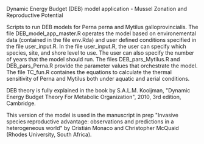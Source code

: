Dynamic Energy Budget (DEB) model application - Mussel Zonation and Reproductive Potential

Scripts to run DEB models for Perna perna and Mytilus galloprovincialis.
The file DEB_model_app_master.R operates the model based on environemental data (contained in the file env.Rda) and user defined conditions specified in the file user_input.R.
In the file user_input.R, the user can specify which species, site, and shore level to use. The user can also specify the number of years that the model should run.
The files DEB_pars_Mytilus.R and DEB_pars_Perna.R provide the parameter values that orchestrate the model.
The file TC_fun.R containes the equations to calculate the thermal sensitivity of Perna and Mytilus both under aquatic and aerial conditions.

DEB theory is fully explained in the book by S.A.L.M. Kooijman, "Dynamic Energy Budget Theory For Metabolic Organization", 2010, 3rd edition, Cambridge. 

This version of the model is used in the manuscript in prep "Invasive species reproductive advantage: observations and predictions in a heterogeneous world" by Cristián Monaco and Christopher McQuaid (Rhodes University, South Africa).
